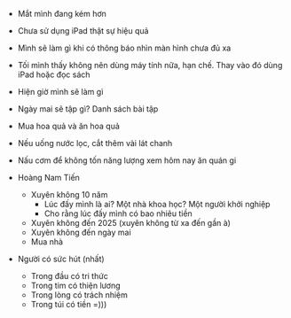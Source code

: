 - Mắt mình đang kém hơn
- Chưa sử dụng iPad thật sự hiệu quả
- Mình sẽ làm gì khi có thông báo nhìn màn hình chưa đủ xa 
- Tối mình thấy không nên dùng máy tính nữa, hạn chế. Thay vào đó dùng iPad hoặc đọc sách
- Hiện giờ mình sẽ làm gì
- Ngày mai sẽ tập gì? Danh sách bài tập
- Mua hoa quả và ăn hoa quả
- Nếu uống nước lọc, cắt thêm vài lát chanh
- Nấu cơm để không tốn năng lượng xem hôm nay ăn quán gi

- Hoàng Nam Tiến
	- Xuyên không 10 năm
		- Lúc đấy mình là ai? Một nhà khoa học? Một người khởi nghiệp
		- Cho rằng lúc đấy mình có bao nhiêu tiền
	- Xuyên không đến 2025 (xuyên không từ xa đến gần à)
	- Xuyên không đến ngày mai
	- Mua nhà
- Người có sức hút (nhất)
	- Trong đầu có tri thức
	- Trong tim có thiện lương
	- Trong lòng có trách nhiệm
	- Trong túi có tiền =)))